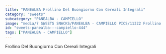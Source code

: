 ```yaml
---
title: "PANEALBA Frollino Del Buongiorno Con Cereali Integrali"
category: "sweets"
subcategory: "PANEALBA - CAMPIELLO"
image: "media/7 SWEETS SNACKS/PANEALBA - CAMPIELLO PICS/11322 Frollino del Buongiorno con Cereali Integrali.jpg"
id: "sweets-panealba---campiello-444"
tags: ["PANEALBA - CAMPIELLO"]
---
```


Frollino Del Buongiorno Con Cereali Integrali
